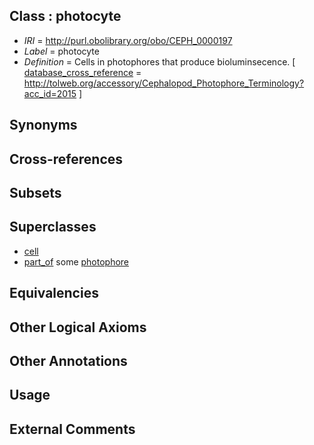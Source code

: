 
## Class : photocyte

 * *IRI* = http://purl.obolibrary.org/obo/CEPH_0000197
 * *Label* = photocyte
 * *Definition* = Cells in photophores that produce bioluminsecence. [ [database_cross_reference](../../ef/oboInOwl#hasDbXref.md) = http://tolweb.org/accessory/Cephalopod_Photophore_Terminology?acc_id=2015 ]

## Synonyms


## Cross-references


## Subsets


## Superclasses

 * [cell](../../CL/00/CL_0000000.md)
 * [part_of](../../BFO/50/BFO_0000050.md) some [photophore](../../CEPH/98/CEPH_0000198.md)

## Equivalencies


## Other Logical Axioms


## Other Annotations


## Usage


## External Comments

